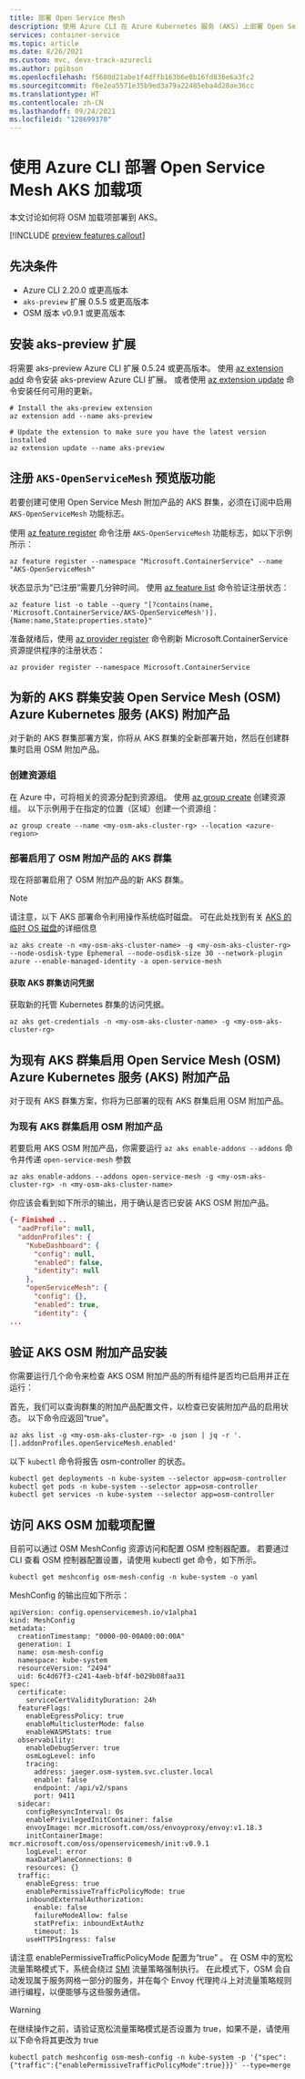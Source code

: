 ```yaml
---
title: 部署 Open Service Mesh
description: 使用 Azure CLI 在 Azure Kubernetes 服务 (AKS) 上部署 Open Service Mesh
services: container-service
ms.topic: article
ms.date: 8/26/2021
ms.custom: mvc, devx-track-azurecli
ms.author: pgibson
ms.openlocfilehash: f5680d21abe1f4dffb163b6e0b16fd836e6a3fc2
ms.sourcegitcommit: f6e2ea5571e35b9ed3a79a22485eba4d20ae36cc
ms.translationtype: HT
ms.contentlocale: zh-CN
ms.lasthandoff: 09/24/2021
ms.locfileid: "128699370"
---
```

# <a name="deploy-the-open-service-mesh-aks-add-on-using-azure-cli"></a>使用 Azure CLI 部署 Open Service Mesh AKS 加载项

本文讨论如何将 OSM 加载项部署到 AKS。

[!INCLUDE [preview features callout](./includes/preview/preview-callout.md)]

## <a name="prerequisites"></a>先决条件

- Azure CLI 2.20.0 或更高版本
- `aks-preview` 扩展 0.5.5 或更高版本
- OSM 版本 v0.9.1 或更高版本

## <a name="install-the-aks-preview-extension"></a>安装 aks-preview 扩展

将需要 aks-preview Azure CLI 扩展 0.5.24 或更高版本。 使用 [az extension add][az-extension-add] 命令安装 aks-preview Azure CLI 扩展。 或者使用 [az extension update][az-extension-update] 命令安装任何可用的更新。

```azurecli-interactive
# Install the aks-preview extension
az extension add --name aks-preview

# Update the extension to make sure you have the latest version installed
az extension update --name aks-preview
```

## <a name="register-the-aks-openservicemesh-preview-feature"></a>注册 `AKS-OpenServiceMesh` 预览版功能

若要创建可使用 Open Service Mesh 附加产品的 AKS 群集，必须在订阅中启用 `AKS-OpenServiceMesh` 功能标志。

使用 [az feature register][az-feature-register] 命令注册 `AKS-OpenServiceMesh` 功能标志，如以下示例所示：

```azurecli-interactive
az feature register --namespace "Microsoft.ContainerService" --name "AKS-OpenServiceMesh"
```

状态显示为“已注册”需要几分钟时间。 使用 [az feature list][az-feature-list] 命令验证注册状态：

```azurecli-interactive
az feature list -o table --query "[?contains(name, 'Microsoft.ContainerService/AKS-OpenServiceMesh')].{Name:name,State:properties.state}"
```

准备就绪后，使用 [az provider register][az-provider-register] 命令刷新 Microsoft.ContainerService 资源提供程序的注册状态：

```azurecli-interactive
az provider register --namespace Microsoft.ContainerService
```

## <a name="install-open-service-mesh-osm-azure-kubernetes-service-aks-add-on-for-a-new-aks-cluster"></a>为新的 AKS 群集安装 Open Service Mesh (OSM) Azure Kubernetes 服务 (AKS) 附加产品

对于新的 AKS 群集部署方案，你将从 AKS 群集的全新部署开始，然后在创建群集时启用 OSM 附加产品。

### <a name="create-a-resource-group"></a>创建资源组

在 Azure 中，可将相关的资源分配到资源组。 使用 [az group create](/cli/azure/group#az_group_create) 创建资源组。 以下示例用于在指定的位置（区域）创建一个资源组：

```azurecli-interactive
az group create --name <my-osm-aks-cluster-rg> --location <azure-region>
```

### <a name="deploy-an-aks-cluster-with-the-osm-add-on-enabled"></a>部署启用了 OSM 附加产品的 AKS 群集

现在将部署启用了 OSM 附加产品的新 AKS 群集。

> [!NOTE]
> 请注意，以下 AKS 部署命令利用操作系统临时磁盘。 可在此处找到有关 [AKS 的临时 OS 磁盘](./cluster-configuration.md#ephemeral-os)的详细信息

```azurecli-interactive
az aks create -n <my-osm-aks-cluster-name> -g <my-osm-aks-cluster-rg> --node-osdisk-type Ephemeral --node-osdisk-size 30 --network-plugin azure --enable-managed-identity -a open-service-mesh
```

#### <a name="get-aks-cluster-access-credentials"></a>获取 AKS 群集访问凭据

获取新的托管 Kubernetes 群集的访问凭据。

```azurecli-interactive
az aks get-credentials -n <my-osm-aks-cluster-name> -g <my-osm-aks-cluster-rg>
```

## <a name="enable-open-service-mesh-osm-azure-kubernetes-service-aks-add-on-for-an-existing-aks-cluster"></a>为现有 AKS 群集启用 Open Service Mesh (OSM) Azure Kubernetes 服务 (AKS) 附加产品

对于现有 AKS 群集方案，你将为已部署的现有 AKS 群集启用 OSM 附加产品。

### <a name="enable-the-osm-add-on-to-existing-aks-cluster"></a>为现有 AKS 群集启用 OSM 附加产品

若要启用 AKS OSM 附加产品，你需要运行 `az aks enable-addons --addons` 命令并传递 `open-service-mesh` 参数

```azurecli-interactive
az aks enable-addons --addons open-service-mesh -g <my-osm-aks-cluster-rg> -n <my-osm-aks-cluster-name>
```

你应该会看到如下所示的输出，用于确认是否已安装 AKS OSM 附加产品。

```json
{- Finished ..
  "aadProfile": null,
  "addonProfiles": {
    "KubeDashboard": {
      "config": null,
      "enabled": false,
      "identity": null
    },
    "openServiceMesh": {
      "config": {},
      "enabled": true,
      "identity": {
...
```

## <a name="validate-the-aks-osm-add-on-installation"></a>验证 AKS OSM 附加产品安装

你需要运行几个命令来检查 AKS OSM 附加产品的所有组件是否均已启用并正在运行：

首先，我们可以查询群集的附加产品配置文件，以检查已安装附加产品的启用状态。 以下命令应返回“true”。

```azurecli-interactive
az aks list -g <my-osm-aks-cluster-rg> -o json | jq -r '.[].addonProfiles.openServiceMesh.enabled'
```

以下 `kubectl` 命令将报告 osm-controller 的状态。

```azurecli-interactive
kubectl get deployments -n kube-system --selector app=osm-controller
kubectl get pods -n kube-system --selector app=osm-controller
kubectl get services -n kube-system --selector app=osm-controller
```

## <a name="accessing-the-aks-osm-add-on-configuration"></a>访问 AKS OSM 加载项配置

目前可以通过 OSM MeshConfig 资源访问和配置 OSM 控制器配置。 若要通过 CLI 查看 OSM 控制器配置设置，请使用 kubectl get 命令，如下所示。

```azurecli-interactive
kubectl get meshconfig osm-mesh-config -n kube-system -o yaml
```

MeshConfig 的输出应如下所示：

```
apiVersion: config.openservicemesh.io/v1alpha1
kind: MeshConfig
metadata:
  creationTimestamp: "0000-00-00A00:00:00A"
  generation: 1
  name: osm-mesh-config
  namespace: kube-system
  resourceVersion: "2494"
  uid: 6c4d67f3-c241-4aeb-bf4f-b029b08faa31
spec:
  certificate:
    serviceCertValidityDuration: 24h
  featureFlags:
    enableEgressPolicy: true
    enableMulticlusterMode: false
    enableWASMStats: true
  observability:
    enableDebugServer: true
    osmLogLevel: info
    tracing:
      address: jaeger.osm-system.svc.cluster.local
      enable: false
      endpoint: /api/v2/spans
      port: 9411
  sidecar:
    configResyncInterval: 0s
    enablePrivilegedInitContainer: false
    envoyImage: mcr.microsoft.com/oss/envoyproxy/envoy:v1.18.3
    initContainerImage: mcr.microsoft.com/oss/openservicemesh/init:v0.9.1
    logLevel: error
    maxDataPlaneConnections: 0
    resources: {}
  traffic:
    enableEgress: true
    enablePermissiveTrafficPolicyMode: true
    inboundExternalAuthorization:
      enable: false
      failureModeAllow: false
      statPrefix: inboundExtAuthz
      timeout: 1s
    useHTTPSIngress: false
```

请注意 enablePermissiveTrafficPolicyMode 配置为“true” 。 在 OSM 中的宽松流量策略模式下，系统会绕过 [SMI](https://smi-spec.io/) 流量策略强制执行。 在此模式下，OSM 会自动发现属于服务网格一部分的服务，并在每个 Envoy 代理挎斗上对流量策略规则进行编程，以便能够与这些服务通信。

> [!WARNING]
> 在继续操作之前，请验证宽松流量策略模式是否设置为 true，如果不是，请使用以下命令将其更改为 true

```OSM Permissive Mode to True
kubectl patch meshconfig osm-mesh-config -n kube-system -p '{"spec":{"traffic":{"enablePermissiveTrafficPolicyMode":true}}}' --type=merge
```

<!-- Links -->
<!-- Internal -->

[az-feature-register]: /cli/azure/feature#az_feature_register
[az-feature-list]: /cli/azure/feature#az_feature_list
[az-provider-register]: /cli/azure/provider#az_provider_register
[az-extension-add]: /cli/azure/extension#az_extension_add
[az-extension-update]: /cli/azure/extension#az_extension_update
